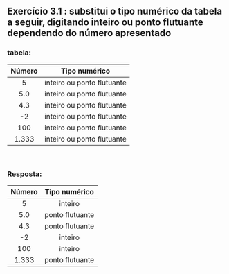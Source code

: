 ## Exercício 3.1 : substitui o tipo numérico da tabela a seguir, digitando inteiro ou ponto flutuante dependendo do número apresentado ##

### tabela:
| **Número** |     **Tipo numérico**      |
|:----------:|:--------------------------:|
|     5      | inteiro ou ponto flutuante |
|    5.0     | inteiro ou ponto flutuante |
|    4.3     | inteiro ou ponto flutuante |
|     -2     | inteiro ou ponto flutuante |
|    100     | inteiro ou ponto flutuante |
|   1.333    | inteiro ou ponto flutuante |

<br>

### Resposta:
| **Número** | **Tipo numérico** |
|:----------:|:-----------------:|
|     5      |      inteiro      |
|    5.0     |  ponto flutuante  |
|    4.3     |  ponto flutuante  |
|     -2     |      inteiro      |
|    100     |      inteiro      |
|   1.333    |  ponto flutuante  |
